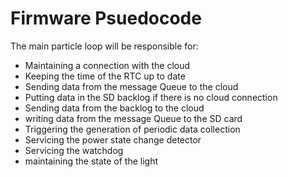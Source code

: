 Firmware Psuedocode
===================

The main particle loop will be responsible for:
 - Maintaining a connection with the cloud
 - Keeping the time of the RTC up to date
 - Sending data from the message Queue to the cloud
 - Putting data in the SD backlog if there is no cloud connection
 - Sending data from the backlog to the cloud
 - writing data from the message Queue to the SD card
 - Triggering the generation of periodic data collection
 - Servicing the power state change detector
 - Servicing the watchdog
 - maintaining the state of the light
